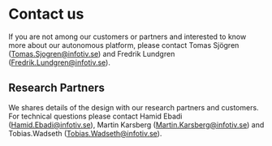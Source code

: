 # Contact us
If you are not among our customers or partners and interested to know more about our autonomous platform, please contact Tomas Sjögren (Tomas.Sjogren@infotiv.se) and Fredrik Lundgren (Fredrik.Lundgren@infotiv.se).



## Research Partners
We shares details of the design with our research partners and customers. For technical questions please contact Hamid Ebadi (Hamid.Ebadi@infotiv.se),  Martin Karsberg (Martin.Karsberg@infotiv.se) and Tobias.Wadseth (Tobias.Wadseth@infotiv.se). 